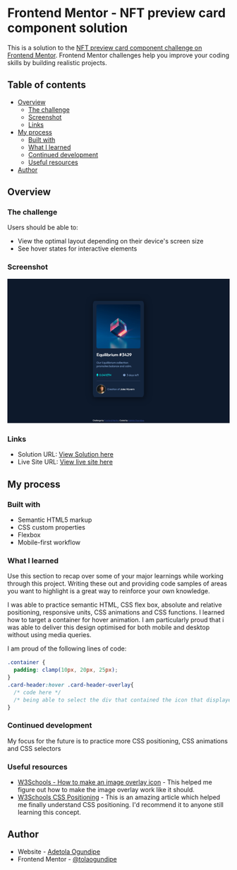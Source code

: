 # Frontend Mentor - NFT preview card component solution

This is a solution to the [NFT preview card component challenge on Frontend Mentor](https://www.frontendmentor.io/challenges/nft-preview-card-component-SbdUL_w0U). Frontend Mentor challenges help you improve your coding skills by building realistic projects. 

## Table of contents

- [Overview](#overview)
  - [The challenge](#the-challenge)
  - [Screenshot](#screenshot)
  - [Links](#links)
- [My process](#my-process)
  - [Built with](#built-with)
  - [What I learned](#what-i-learned)
  - [Continued development](#continued-development)
  - [Useful resources](#useful-resources)
- [Author](#author)

## Overview

### The challenge

Users should be able to:

- View the optimal layout depending on their device's screen size
- See hover states for interactive elements

### Screenshot

![](images/solution-screenshot.png)

### Links

- Solution URL: [View Solution here](https://github.com/tolaogundipe/Frontend-Mentor---NFT-preview-card-component-solution)
- Live Site URL: [View live site here](https://tola-ogundipe-nft-preview-card.netlify.app/)

## My process

### Built with

- Semantic HTML5 markup
- CSS custom properties
- Flexbox
- Mobile-first workflow


### What I learned

Use this section to recap over some of your major learnings while working through this project. Writing these out and providing code samples of areas you want to highlight is a great way to reinforce your own knowledge.

I was able to practice semantic HTML, CSS flex box, absolute and relative positioning, responsive units, CSS animations and CSS functions. I learned how to target a container for hover animation. I am particularly proud that i was able to deliver this design optimised for both mobile and desktop without using media queries.
 
I am proud of the following lines of code:

```css
.container {
  padding: clamp(10px, 20px, 25px);
}
.card-header:hover .card-header-overlay{
  /* code here */
  /* being able to select the div that contained the icon that displayed on hover */
}
```

### Continued development

My focus for the future is to practice more CSS positioning, CSS animations and CSS selectors 

### Useful resources

- [W3Schools - How to make an image overlay icon](https://www.w3schools.com/howto/howto_css_image_overlay_icon.asp) - This helped me figure out how to make the image overlay work like it should.
- [W3Schools CSS Positioning](https://www.w3schools.com/cssref/pr_class_position.asp) - This is an amazing article which helped me finally understand CSS positioning. I'd recommend it to anyone still learning this concept.

## Author

- Website - [Adetola Ogundipe](https://www.your-site.com)
- Frontend Mentor - [@tolaogundipe](https://www.frontendmentor.io/profile/tolaogundipe)




